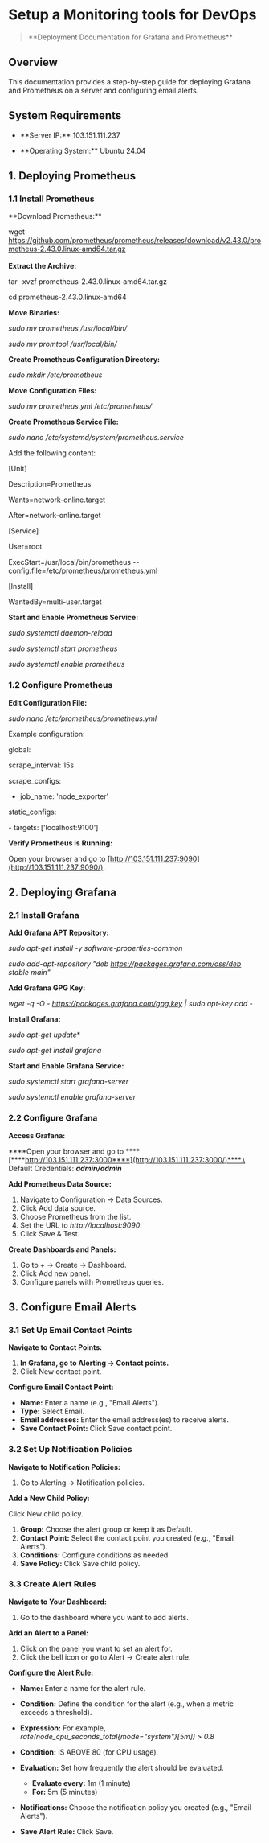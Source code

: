 # Setup a Monitoring tools for DevOps

> \*\*Deployment Documentation for Grafana and Prometheus\*\*

## Overview

This documentation provides a step-by-step guide for deploying Grafana
and Prometheus on a server and configuring email alerts.

## System Requirements

- \*\*Server IP:\*\* 103.151.111.237

- \*\*Operating System:\*\* Ubuntu 24.04

## 1. Deploying Prometheus

### 1.1 Install Prometheus

*\*Download Prometheus:\*\*

wget
<https://github.com/prometheus/prometheus/releases/download/v2.43.0/prometheus-2.43.0.linux-amd64.tar.gz>\
\
**Extract the Archive:**

tar -xvzf prometheus-2.43.0.linux-amd64.tar.gz

cd prometheus-2.43.0.linux-amd64

**Move Binaries:**

*sudo mv prometheus /usr/local/bin/*

*sudo mv promtool /usr/local/bin/*

**Create Prometheus Configuration Directory:**

*sudo mkdir /etc/prometheus*

**Move Configuration Files:**

*sudo mv prometheus.yml /etc/prometheus/*

**Create Prometheus Service File:**

*sudo nano /etc/systemd/system/prometheus.service*

Add the following content:

\[Unit\]

Description=Prometheus

Wants=network-online.target

After=network-online.target

\[Service\]

User=root

ExecStart=/usr/local/bin/prometheus
\--config.file=/etc/prometheus/prometheus.yml

\[Install\]

WantedBy=multi-user.target

**Start and Enable Prometheus Service:**

*sudo systemctl daemon-reload*

*sudo systemctl start prometheus*

*sudo systemctl enable prometheus*

### 1.2 Configure Prometheus

****Edit Configuration File:****

*sudo nano /etc/prometheus/prometheus.yml*

Example configuration:

global:

scrape_interval: 15s

scrape_configs:

 - job_name: \'node_exporter\'

static_configs:

\- targets: \[\'localhost:9100\'\]

**Verify Prometheus is Running:**

Open your browser and go to
[http://103.151.111.237:9090](http://103.151.111.237:9090/).

## 2. Deploying Grafana

### 2.1 Install Grafana

**Add Grafana APT Repository:**

*sudo apt-get install -y software-properties-common*

*sudo add-apt-repository \"deb https://packages.grafana.com/oss/deb
stable main\"*

**Add Grafana GPG Key:**

*wget -q -O - https://packages.grafana.com/gpg.key \| sudo apt-key add -*

**Install Grafana:**

*sudo apt-get update**

*sudo apt-get install grafana*

**Start and Enable Grafana Service:**

*sudo systemctl start grafana-server*

*sudo systemctl enable grafana-server*

### 2.2 Configure Grafana

****Access Grafana:****

****Open your browser and go to
****[****http://103.151.111.237:3000****](http://103.151.111.237:3000/)****.\
Default Credentials: *****admin/admin*****

**Add Prometheus Data Source:**

1.  Navigate to Configuration -\> Data Sources.
2.  Click Add data source.
3.  Choose Prometheus from the list.
4.  Set the URL to *http://localhost:9090*.
5.  Click Save & Test.

**Create Dashboards and Panels:**

1.  Go to + -\> Create -\> Dashboard.
2.  Click Add new panel.
3.  Configure panels with Prometheus queries.

## ****3. Configure Email Alerts****

### ****3.1 Set Up Email Contact Points****

**Navigate to Contact Points:**

1.  ****In Grafana, go to Alerting -\> Contact points.****
2.  Click New contact point.

**Configure Email Contact Point:**

-   **Name:** Enter a name (e.g., \"Email Alerts\").
-   **Type:** Select Email.
-   **Email addresses:** Enter the email address(es) to receive alerts.
-   **Save Contact Point:** Click Save contact point.

### 3.2 Set Up Notification Policies

**Navigate to Notification Policies:**

1.  Go to Alerting -\> Notification policies.

**Add a New Child Policy:**

Click New child policy.

1.  **Group:** Choose the alert group or keep it as Default.
2.  **Contact Point:** Select the contact point you created (e.g.,
    \"Email Alerts\").
3.  **Conditions:** Configure conditions as needed.
4.  **Save Policy:** Click Save child policy.

### 3.3 Create Alert Rules

**Navigate to Your Dashboard:**

1.  Go to the dashboard where you want to add alerts.

**Add an Alert to a Panel:**

1.  Click on the panel you want to set an alert for.
2.  Click the bell icon or go to Alert -\> Create alert rule.

**Configure the Alert Rule:**

-   **Name:** Enter a name for the alert rule.

-   **Condition:** Define the condition for the alert (e.g., when a
    metric exceeds a threshold).

-   **Expression:** For example,
    *rate(node_cpu_seconds_total{mode=\"system\"}\[5m\]) \> 0.8*

-   **Condition:** IS ABOVE 80 (for CPU usage).

-   **Evaluation:** Set how frequently the alert should be evaluated.

    -   **Evaluate every:** 1m (1 minute)
    -   **For:** 5m (5 minutes)

-   **Notifications:** Choose the notification policy you created (e.g.,
    \"Email Alerts\").

-   **Save Alert Rule:** Click Save.
